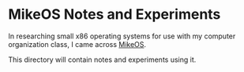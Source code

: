 # MikeOS Notes and Experiments

In researching small x86 operating systems for use with my computer
organization class, I came across [MikeOS](http://mikeos.sourceforge.net/).

This directory will contain notes and experiments using it.
